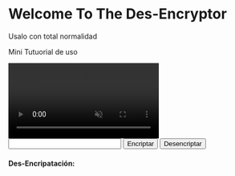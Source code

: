 <!DOCTYPE html>
<html>
<head>
    <title>Des-Encriptador</title>
    <script type="text/javascript" src="code.js"></script>
    <link rel="stile.css" href="/css/stile.css">
    <meta charset="utf-8">
    <link rel="stylesheet" href="css/stile.css">
    <link rel="preconnect" href="https://fonts.googleapis.com">
    <link rel="preconnect" href="https://fonts.gstatic.com" crossorigin>
    <link href="https://fonts.googleapis.com/css2?family=Georama:wght@100;400;700&family=STIX+Two+Text:ital@1&display=swap" rel="stylesheet">
</head>
<body>
        <div class="textos-header">
            <h1>Welcome To The Des-Encryptor</h1>
            <p>Usalo con total normalidad</p>
        </div>
<nav>
    <div class="videos">
        <p>Mini Tutuorial de uso</p>
        <video src="videos/20210810_160618.mp4" type= "mp4" controls autoplay muted></video>
    </div>
    <div class="ejecutor">
        <input type="text" size="25"/>
    <button type="submit" onclick="encriptar(this)">Encriptar</button>
    <button type="submit" onclick="desencriptar(this)">Desencriptar</button>
    <h4 id="resultado">Des-Encripatación:</h4>
    </div>
</nav>
</body>
</html>  
